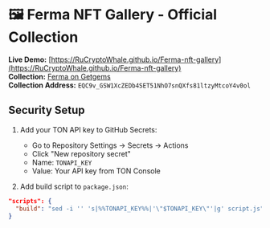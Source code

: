 # 🖼️ Ferma NFT Gallery - Official Collection

**Live Demo:** [https://RuCryptoWhale.github.io/Ferma-nft-gallery](https://RuCryptoWhale.github.io/Ferma-nft-gallery)  
**Collection:** [Ferma on Getgems](https://getgems.io/ferma)  
**Collection Address:** `EQC9v_GSW1XcZEDb4SET51NhO7snQXfs81ltzyMtcoY4v0ol`

## Security Setup
1. Add your TON API key to GitHub Secrets:
   - Go to Repository Settings → Secrets → Actions
   - Click "New repository secret"
   - Name: `TONAPI_KEY`
   - Value: Your API key from TON Console
   
2. Add build script to `package.json`:
```json
"scripts": {
  "build": "sed -i '' 's|%%TONAPI_KEY%%|'\"$TONAPI_KEY\"'|g' script.js"
}
